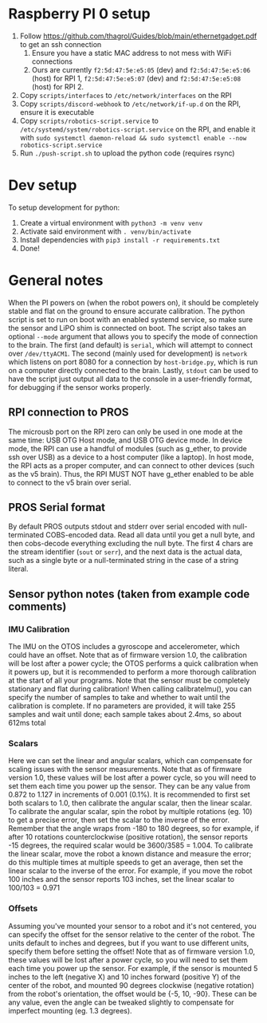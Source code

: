 # Raspberry PI 0 setup

1. Follow https://github.com/thagrol/Guides/blob/main/ethernetgadget.pdf to get an ssh connection
   1. Ensure you have a static MAC address to not mess with WiFi connections
   2. Ours are currently `f2:5d:47:5e:e5:05` (dev) and `f2:5d:47:5e:e5:06` (host) for RPI 1, `f2:5d:47:5e:e5:07` (dev) and `f2:5d:47:5e:e5:08` (host) for RPI 2.
2. Copy `scripts/interfaces` to `/etc/network/interfaces` on the RPI
3. Copy `scripts/discord-webhook` to `/etc/network/if-up.d` on the RPI, ensure it is executable
3. Copy `scripts/robotics-script.service` to `/etc/systemd/system/robotics-script.service` on the RPI, and enable it with `sudo systemctl daemon-reload && sudo systemctl enable --now robotics-script.service`
4. Run `./push-script.sh` to upload the python code (requires rsync)

# Dev setup

To setup development for python:
1. Create a virtual environment with `python3 -m venv venv`
2. Activate said environment with `. venv/bin/activate`
3. Install dependencies with `pip3 install -r requirements.txt`
4. Done!

# General notes

When the PI powers on (when the robot powers on), it should be completely stable and flat on the ground to ensure accurate calibration. The python script is set to run on boot with an enabled systemd service, so make sure the sensor and LiPO shim is connected on boot. The script also takes an optional `--mode` argument that allows you to specify the mode of connection to the brain. The first (and default) is `serial`, which will attempt to connect over `/dev/ttyACM1`. The second (mainly used for development) is `network` which listens on port 8080 for a connection by `host-bridge.py`, which is run on a computer directly connected to the brain. Lastly, `stdout` can be used to have the script just output all data to the console in a user-friendly format, for debugging if the sensor works properly.

## RPI connection to PROS

The microusb port on the RPI zero can only be used in one mode at the same time: USB OTG Host mode, and USB OTG device mode. In device mode, the RPI can use a handful of modules (such as g_ether, to provide ssh over USB) as a device to a host computer (like a laptop). In host mode, the RPI acts as a proper computer, and can connect to other devices (such as the v5 brain). Thus, the RPI MUST NOT have g_ether enabled to be able to connect to the v5 brain over serial.

## PROS Serial format

By default PROS outputs stdout and stderr over serial encoded with null-terminated COBS-encoded data. Read all data until you get a null byte, and then cobs-decode everything excluding the null byte. The first 4 chars are the stream identifier (`sout` or `serr`), and the next data is the actual data, such as a single byte or a null-terminated string in the case of a string literal.

## Sensor python notes (taken from example code comments)

### IMU Calibration

The IMU on the OTOS includes a gyroscope and accelerometer, which could
have an offset. Note that as of firmware version 1.0, the calibration
will be lost after a power cycle; the OTOS performs a quick calibration
when it powers up, but it is recommended to perform a more thorough
calibration at the start of all your programs. Note that the sensor must
be completely stationary and flat during calibration! When calling
calibrateImu(), you can specify the number of samples to take and whether
to wait until the calibration is complete. If no parameters are provided,
it will take 255 samples and wait until done; each sample takes about
2.4ms, so about 612ms total

### Scalars

Here we can set the linear and angular scalars, which can compensate for
scaling issues with the sensor measurements. Note that as of firmware
version 1.0, these values will be lost after a power cycle, so you will
need to set them each time you power up the sensor. They can be any value
from 0.872 to 1.127 in increments of 0.001 (0.1%). It is recommended to
first set both scalars to 1.0, then calibrate the angular scalar, then
the linear scalar. To calibrate the angular scalar, spin the robot by
multiple rotations (eg. 10) to get a precise error, then set the scalar
to the inverse of the error. Remember that the angle wraps from -180 to
180 degrees, so for example, if after 10 rotations counterclockwise
(positive rotation), the sensor reports -15 degrees, the required scalar
would be 3600/3585 = 1.004. To calibrate the linear scalar, move the
robot a known distance and measure the error; do this multiple times at
multiple speeds to get an average, then set the linear scalar to the
inverse of the error. For example, if you move the robot 100 inches and
the sensor reports 103 inches, set the linear scalar to 100/103 = 0.971

### Offsets

Assuming you've mounted your sensor to a robot and it's not centered,
you can specify the offset for the sensor relative to the center of the
robot. The units default to inches and degrees, but if you want to use
different units, specify them before setting the offset! Note that as of
firmware version 1.0, these values will be lost after a power cycle, so
you will need to set them each time you power up the sensor. For example,
if the sensor is mounted 5 inches to the left (negative X) and 10 inches
forward (positive Y) of the center of the robot, and mounted 90 degrees
clockwise (negative rotation) from the robot's orientation, the offset
would be {-5, 10, -90}. These can be any value, even the angle can be
tweaked slightly to compensate for imperfect mounting (eg. 1.3 degrees).